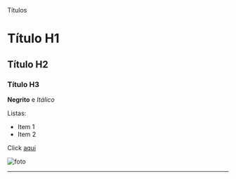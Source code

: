 Títulos

# Título H1
## Título H2
### Título H3

**Negrito** e *Itálico*

Listas:
* Item 1
* Item 2

Click [aqui](www.exemplo)

![foto](.jpg)

---

